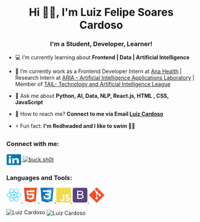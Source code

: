 <h1 align="center">Hi 👋🏻, I'm Luiz Felipe Soares Cardoso</h1>
<h3 align="center">I'm a Student, Developer, Learner!</h3>



- 💻 I’m currently learning about **Frontend | Data | Artificial Intelligence**

- 💼 I’m currently work as a Frontend Developer Intern at [Ana Health](https://www.anahealth.app/) | Research Intern at [ARIA - Artificial Intelligence Applications Laboratory](https://aria.ci.ufpb.br/) | Member of [TAIL- Technology and Artificial Intelligence League](https://aria.ci.ufpb.br/tail/)

- 💬 Ask me about **Python, AI, Data, NLP, React.js, HTML , CSS, JavaScript**

- 📧 How to reach me? **Connect to me via Email [Luiz Cardoso](luizfelipe.sc1999@gmail.com)**

- ⚡ Fun fact: **I'm Redheaded and I like to swim 🏊‍♂️**

<p align="left">
<h3 align="left">Connect with me:</h3>
<a href="https://www.linkedin.com/in/luizfcardoso/" target="blank"><img align="center" src="https://raw.githubusercontent.com/devicons/devicon/master/icons/linkedin/linkedin-original.svg" alt="devesh-kumar-singh-b43580136" height="30" width="40" /> </a>
<a href="https://www.instagram.com/luizfsoarees/" target="blank"><img align="center" src="https://image.flaticon.com/icons/png/128/1384/1384063.png" alt="buck.sh0t" height="30" width="40" /> </a>
</p>

<h3 align="left">Languages and Tools:</h3>
<p align="left"> 
    <a href="https://pt-br.reactjs.org/" target="_blank"> 
        <code><img src="https://raw.githubusercontent.com/devicons/devicon/9f4f5cdb393299a81125eb5127929ea7bfe42889/icons/react/react-original.svg" alt="react" width="40" height="40"/></code> 
    </a> 
    <a href="https://www.w3.org/html/" target="_blank"> 
        <code><img src="https://raw.githubusercontent.com/devicons/devicon/master/icons/html5/html5-original.svg" alt="html5" width="40" height="40"/></code> 
    </a>  
    <a href="https://www.w3schools.com/css/" target="_blank"> 
        <code><img src="https://raw.githubusercontent.com/devicons/devicon/master/icons/css3/css3-original.svg" alt="css3" width="40" height="40"/></code>  
    </a> 
    <a href="https://developer.mozilla.org/en-US/docs/Web/JavaScript" target="_blank"> 
        <code><img src="https://raw.githubusercontent.com/devicons/devicon/master/icons/javascript/javascript-plain.svg" alt="javascript" width="40" height="40"/></code>  
    </a>
    <a href="https://getbootstrap.com" target="_blank"> 
        <code><img src="https://raw.githubusercontent.com/devicons/devicon/master/icons/bootstrap/bootstrap-plain.svg" alt="bootstrap" width="40" height="40"/></code>  
    </a> 
    <a href="https://git-scm.com/" target="_blank"> 
        <code><img src="https://raw.githubusercontent.com/devicons/devicon/master/icons/git/git-original.svg" alt="git" width="40" height="40"/></code>  
    </a> 
</p>

<p><img align="left" src="https://github-readme-stats.vercel.app/api/top-langs/?username=luizfsoares&layout=compact&theme=midnight-purple" alt="Luiz Cardoso" /></p>
<p>&nbsp;<img align="center" src="https://github-readme-stats.vercel.app/api?username=luizfsoares&show_icons=true&theme=midnight-purple" alt="Luiz Cardoso" /></p>

